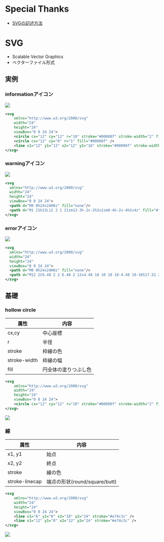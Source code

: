 # Special Thanks
- [SVGの記述方法](https://qiita.com/takeshisakuma/items/777e3cb0a54ea7b1dbe7#%E6%A5%95%E5%86%86)

# SVG
- Scalable Vector Graphics
- ベクターファイル形式

## 実例
### informationアイコン
![](https://storage.googleapis.com/zenn-user-upload/37a42c399596-20231022.png)
```xml
<svg 
    xmlns="http://www.w3.org/2000/svg" 
    width="24" 
    height="24" 
    viewBox="0 0 24 24">
    <circle cx="12" cy="12" r="10" stroke="#00008f" stroke-width="2" fill="none" />
    <circle cx="12" cy="8" r="1" fill="#00008f" />
    <line x1="12" y1="12" x2="12" y2="16" stroke="#00008f" stroke-width="2" stroke-linecap="round" />
</svg>
```

### warningアイコン
![](https://storage.googleapis.com/zenn-user-upload/2a2661f7814f-20231022.png)
```xml
<svg 
  xmlns="http://www.w3.org/2000/svg" 
  width="24" 
  height="24" 
  viewBox="0 0 24 24">
  <path d="M0 0h24v24H0z" fill="none"/>
  <path d="M1 21h22L12 2 1 21zm12-3h-2v-2h2v2zm0-4h-2v-4h2v4z" fill="#fb911e"/>
</svg>
```

### errorアイコン
![](https://storage.googleapis.com/zenn-user-upload/af97b978ec4d-20231022.png)
```xml
<svg 
  xmlns="http://www.w3.org/2000/svg" 
  width="24" 
  height="24" 
  viewBox="0 0 24 24">
  <path d="M0 0h24v24H0z" fill="none"/>
  <path d="M12 2C6.48 2 2 6.48 2 12s4.48 10 10 10 10-4.48 10-10S17.52 2 12 2zm1 15h-2v-2h2v2zm0-4h-2V7h2v6z" fill="#ff6262"/>
</svg>
```

## 基礎

### hollow circle
|属性|内容|
|----|----|
|cx,cy|中心座標|
|r|半径|
|stroke|枠線の色|
|stroke-width|枠線の幅|
|fill|円全体の塗りつぶし色|
```xml
<svg 
    xmlns="http://www.w3.org/2000/svg" 
    width="24" 
    height="24" 
    viewBox="0 0 24 24">
    <circle cx="12" cy="12" r="10" stroke="#00008f" stroke-width="2" fill="none" />
</svg>
```
![](https://storage.googleapis.com/zenn-user-upload/2348ec294ca6-20220808.png)

### 線
|属性|内容|
|----|----|
|x1, y1|始点|
|x2, y2|終点|
|stroke|線の色|
|stroke-linecap|端点の形状(round/square/butt)|

```xml
<svg 
    xmlns="http://www.w3.org/2000/svg" 
    width="24" 
    height="24" 
    viewBox="0 0 24 24">
    <line x1="6" y1="0" x2="10" y2="24" stroke="#e74c3c" />
    <line x1="12" y1="0" x2="12" y2="24" stroke="#e74c3c" />
</svg>
```
![](https://storage.googleapis.com/zenn-user-upload/4a9c8d21fb17-20220808.png)
